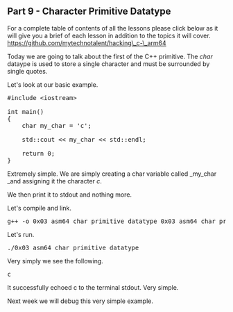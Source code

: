 ## Part 9 - Character Primitive Datatype

For a complete table of contents of all the lessons please click below as it will give you a brief of each lesson in addition to the topics it will cover. https://github.com/mytechnotalent/hacking\_c-\_arm64

Today we are going to talk about the first of the C++ primitive. The _char_ dataype is used to store a single character and must be surrounded by single quotes.

Let's look at our basic example.

<pre spellcheck="false">#include &lt;iostream&gt;

int main()
{
    char my_char = 'c';

    std::cout &lt;&lt; my_char &lt;&lt; std::endl;

    return 0;
}
</pre>

Extremely simple. We are simply creating a char variable called _my\_char _and assigning it the character _c_.

We then print it to stdout and nothing more.

Let's compile and link.

<pre spellcheck="false">g++ -o 0x03_asm64_char_primitive_datatype 0x03_asm64_char_primitive_datatype.cpp
</pre>

Let's run.

<pre spellcheck="false">./0x03_asm64_char_primitive_datatype
</pre>

Very simply we see the following.

<pre spellcheck="false">c
</pre>

It successfully echoed c to the terminal stdout. Very simple. 

Next week we will debug this very simple example.

  
